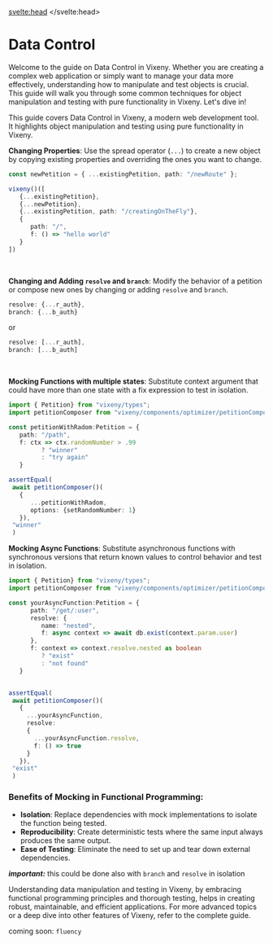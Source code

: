 <script>
    import PreviousNext from "$lib/components/PreviousNext.svelte"
    import Heading from "$lib/components/Heading.svelte"
</script>

<svelte:head>
    <title>Data Control - Vixeny</title>
    <meta name="description" content="Learn how to manipulate and test data in Vixeny, a functional approach to modern web development." />
</svelte:head>


# Data Control

Welcome to the guide on Data Control in Vixeny. Whether you are creating a complex web application or simply want to manage your data more effectively, understanding how to manipulate and test objects is crucial. This guide will walk you through some common techniques for object manipulation and testing with pure functionality in Vixeny. Let's dive in!

This guide covers Data Control in Vixeny, a modern web development tool. It highlights object manipulation and testing using pure functionality in Vixeny. 

<Heading title="Object Manipulation" size="2" />

**Changing Properties**: Use the spread operator (`...`) to create a new object by copying existing properties and overriding the ones you want to change.
   ```ts
   const newPetition = { ...existingPetition, path: "/newRoute" };

   vixeny()([
      {...existingPetition},
      {...newPetition},
      {...existingPetition, path: "/creatingOnTheFly"},
      {
         path: "/",
         f: () => "hello world"
      }
   ])
   ```

<br>

**Changing and Adding `resolve` and `branch`**: Modify the behavior of a petition or compose new ones by changing or adding `resolve` and `branch`.
   ```ts
   resolve: {...r_auth},
   branch: {...b_auth}
   ```
   or
   ```ts
   resolve: [...r_auth],
   branch: [...b_auth]
   ```
<br>


<Heading title="Testing with Pure Functionality" size="2" />

**Mocking Functions with multiple states**: Substitute context argument that could have more than one state with a fix expression to test in isolation.

   ```ts
   import { Petition} from "vixeny/types";
   import petitionComposer from "vixeny/components/optimizer/petitionComposer";

   const petitionWithRadom:Petition = {
      path: "/path",
      f: ctx => ctx.randomNumber > .99
            ? "winner"
            : "try again"
      }

   assertEqual(
    await petitionComposer()(
      {
         ...petitionWithRadom, 
         options: {setRandomNumber: 1}
      }), 
    "winner"
    )
   ```


**Mocking Async Functions**: Substitute asynchronous functions with synchronous versions that return known values to control behavior and test in isolation.
   ```ts
   import { Petition} from "vixeny/types";
   import petitionComposer from "vixeny/components/optimizer/petitionComposer";

   const yourAsyncFunction:Petition = {
         path: "/get/:user",
         resolve: {
            name: "nested",
            f: async context => await db.exist(context.param.user)
         },
         f: context => context.resolve.nested as boolean
            ? "exist"
            : "not found"
      }


   assertEqual(
    await petitionComposer()(
      {
        ...yourAsyncFunction, 
        resolve: 
        {
          ...yourAsyncFunction.resolve, 
          f: () => true
        }
      }), 
    "exist"
    )
   ```

### Benefits of Mocking in Functional Programming:
   - **Isolation**: Replace dependencies with mock implementations to isolate the function being tested.
   - **Reproducibility**: Create deterministic tests where the same input always produces the same output.
   - **Ease of Testing**: Eliminate the need to set up and tear down external dependencies.

***important:*** this could be done also with `branch` and `resolve` in isolation

<Heading title="Conclusion" size="2" />

Understanding data manipulation and testing in Vixeny, by embracing functional programming principles and thorough testing, helps in creating robust, maintainable, and efficient applications. For more advanced topics or a deep dive into other features of Vixeny, refer to the complete guide.


coming soon: `fluency`

<PreviousNext previous="data_flow" next="docs"/>
